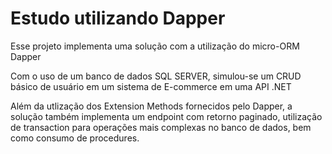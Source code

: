 # Estudo utilizando Dapper

Esse projeto implementa uma solução com a utilização do micro-ORM Dapper

Com o uso de um banco de dados SQL SERVER, simulou-se um CRUD básico de usuário em um sistema de E-commerce em uma API .NET 

Além da utlização dos Extension Methods fornecidos pelo Dapper, a solução também implementa um endpoint com retorno paginado, utilização de transaction para operações mais complexas no banco de dados, bem como consumo de procedures.
